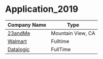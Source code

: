 # Application_2019
<!-- BEGIN DATA -->
| Company Name | Type |
| --- | --- |
| [23andMe](https://www.23andme.com/careers/) | Mountain View, CA |
| [Walmart](https://sjobs.brassring.com/TGnewUI/Search/home/HomeWithPreLoad?PageType=JobDetails&noback=0&partnerid=25222&siteid=5022&jobid=1114560&codes=Linkedin&utm_source=Linkedin&utm_campaign=Walmart&utm_medium=AppFeeder&utm_term=Walmart%2Bsoftware_development_and_engineering&utm_content=Software_Development_and_Engineering#jobDetails=1114560_5022) | Fulltime |
| [Datalogic ](https://career2.successfactors.eu/careercareer_ns=job_listing&company=datalogics&navBarLevel=JOB_SEARCH&rcm_site_locale=en_US&career_job_req_id=7102) | FullTime |

